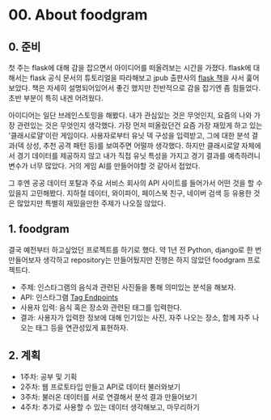 # 00. About foodgram

## 0. 준비

첫 주는 flask에 대해 감을 잡으면서 아이디어를 떠올려보는 시간을 가졌다. flask에 대해서는 flask 공식 문서의 튜토리얼을 따라해보고 jpub 출판사의 [flask 책](http://www.yes24.com/24/goods/27640037?scode=032&OzSrank=1)을 사서 훑어보았다. 책은 자세히 설명되어있어서 좋긴 했지만 전반적으로 감을 잡기엔 좀 힘들었다. 초반 부분이 특히 내겐 어려웠다.

아이디어는 일단 브레인스토밍을 해봤다. 내가 관심있는 것은 무엇인지, 요즘의 나와 가장 관련있는 것은 무엇인지 생각했다. 가장 먼저 떠올랐던건 요즘 가장 재밌게 하고 있는 '클래시로얄'이란 게임이다. 사용자로부터 유닛 덱 구성을 입력받고, 그에 대한 분석 결과(덱 상성, 추천 공격 패턴 등)를 보여주면 어떨까 생각했다. 하지만 클래시로얄 자체에서 경기 데이터를 제공하지 않고 내가 직접 유닛 특성을 가지고 경기 결과를 예측하려니 변수가 너무 많았다. 거의 게임 AI를 만들어야할 것 같아서 접었다.

그 후엔 공공 데이터 포탈과 주요 서비스 회사의 API 사이트를 들어가서 어떤 것을 할 수 있을지 고민해봤다. 지하철 데이터, 와이파이, 페이스북 친구, 네이버 검색 등 유용한 것은 많았지만 특별히 재밌을만한 주제가 나오질 않았다.

## 1. foodgram

결국 예전부터 하고싶었던 프로젝트를 하기로 했다. 약 1년 전 Python, django로 한 번 만들어보자 생각하고 repository는 만들어뒀지만 진행은 하지 않았던 foodgram 프로젝트다.

- 주제: 인스타그램의 음식과 관련된 사진들을 통해 의미있는 분석을 해보자.
- API: 인스타그램 [Tag Endpoints](https://www.instagram.com/developer/endpoints/tags/)
- 사용자 입력: 음식 혹은 장소와 관련된 태그를 입력한다.
- 결과: 사용자가 입력한 정보에 대해 인기있는 사진, 자주 나오는 장소, 함께 자주 나오는 태그 등을 연관성있게 표현하자.

## 2. 계획

- 1주차: 공부 및 기획
- 2주차: 웹 프로토타입 만들고 API로 데이터 불러와보기
- 3주차: 불러온 데이터를 서로 연결해서 분석 결과 만들어보기
- 4주차: 추가로 사용할 수 있는 데이터 생각해보고, 마무리하기
